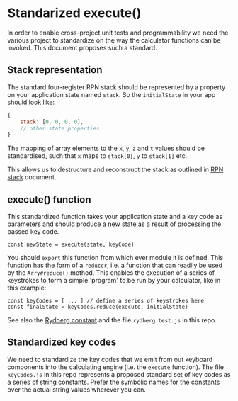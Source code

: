 # Standarized execute()

In order to enable cross-project unit tests and programmability we need the various project to standardize on the way the calculator functions can be invoked. This document proposes such a standard.

## Stack representation

The standard four-register RPN stack should be represented by a property on your application state named `stack`. So the `initialState` in your app should look like:

```js
{
    stack: [0, 0, 0, 0],
    // other state properties
}
```

The mapping of array elements to the `x`, `y`, `z` and `t` values should be standardised, such that `x` maps to `stack[0]`, `y` to `stack[1]` etc.

This allows us to destructure and reconstruct the stack as outlined in [RPN stack](https://github.com/remarcmij/calculator-project-class8/blob/master/RPN%20stack.md) document.

## execute() function

This standardized function takes your application state and a key code as parameters and should produce a new state as a result of processing the passed key code.

```
const newState = execute(state, keyCode)
```

You should `export` this function from which ever module it is defined. This function has the form of a `reducer`, i.e. a function that can readily be used by the `Arry#reduce()` method. This enables the execution of a series of keystrokes to form a simple 'program' to be run by your calculator, like in this example:

```
const keyCodes = [ ... ] // define a series of keystrokes here
const finalState = keyCodes.reduce(execute, initialState)
```

See also the [Rydberg constant](https://github.com/remarcmij/calculator-project-class8/blob/master/Rydberg%20constant.md) and the file `rydberg.test.js` in this repo.

## Standardized key codes

We need to standardize the key codes that we emit from out keyboard components into the calculating engine (i.e. the `execute` function). The file `keyCodes.js` in this repo represents a proposed standard set of key codes as a series of string constants. Prefer the symbolic names for the constants over the actual string values wherever you can. 


